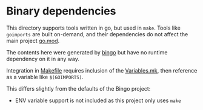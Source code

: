 # Binary dependencies

This directory supports tools written in go, but used in `make`. Tools like `goimports` are built
on-demand, and their dependencies do not affect the main project [go.mod](../go.mod).

The contents here were generated by [bingo](https://github.com/bwplotka/bingo) but have no runtime
dependency on it in any way.

Integration in [Makefile](../Makefile) requires inclusion of the [Variables.mk](Variables.mk), then
reference as a variable like `$(GOIMPORTS)`.

This differs slightly from the defaults of the Bingo project:
* ENV variable support is not included as this project only uses `make`
